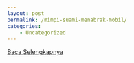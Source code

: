 ```yaml
---
layout: post
permalink: /mimpi-suami-menabrak-mobil/
categories:
    - Uncategorized
---
```


[Baca Selengkapnya](/01)